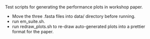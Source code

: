Test scripts for generating the performance plots in workshop paper. 

- Move the three .fasta files into data/ directory before running.
- run em_suite.sh.
- run redraw_plots.sh to re-draw auto-generated plots into a prettier format for the paper.